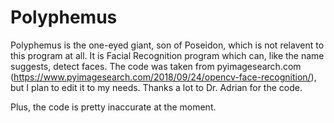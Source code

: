 # Polyphemus

Polyphemus is the one-eyed giant, son of Poseidon, which is not relavent to this program at all. It is Facial Recognition program which can, like the name suggests, detect faces. The code was taken from pyimagesearch.com (https://www.pyimagesearch.com/2018/09/24/opencv-face-recognition/), but I plan to edit it to my needs. Thanks a lot to Dr. Adrian for the code.

Plus, the code is pretty inaccurate at the moment.
